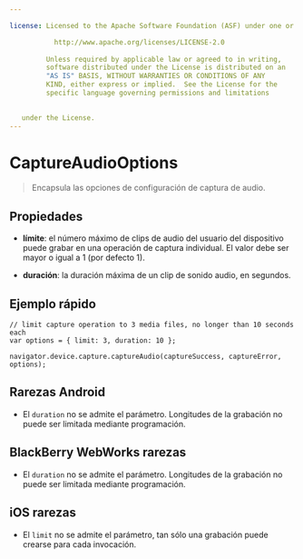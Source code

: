 ```yaml
---

license: Licensed to the Apache Software Foundation (ASF) under one or more contributor license agreements. See the NOTICE file distributed with this work for additional information regarding copyright ownership. The ASF licenses this file to you under the Apache License, Version 2.0 (the "License"); you may not use this file except in compliance with the License. You may obtain a copy of the License at

           http://www.apache.org/licenses/LICENSE-2.0
    
         Unless required by applicable law or agreed to in writing,
         software distributed under the License is distributed on an
         "AS IS" BASIS, WITHOUT WARRANTIES OR CONDITIONS OF ANY
         KIND, either express or implied.  See the License for the
         specific language governing permissions and limitations
    

   under the License.
---
```


# CaptureAudioOptions

> Encapsula las opciones de configuración de captura de audio.

## Propiedades

*   **límite**: el número máximo de clips de audio del usuario del dispositivo puede grabar en una operación de captura individual. El valor debe ser mayor o igual a 1 (por defecto 1).

*   **duración**: la duración máxima de un clip de sonido audio, en segundos.

## Ejemplo rápido

    // limit capture operation to 3 media files, no longer than 10 seconds each
    var options = { limit: 3, duration: 10 };
    
    navigator.device.capture.captureAudio(captureSuccess, captureError, options);
    

## Rarezas Android

*   El `duration` no se admite el parámetro. Longitudes de la grabación no puede ser limitada mediante programación.

## BlackBerry WebWorks rarezas

*   El `duration` no se admite el parámetro. Longitudes de la grabación no puede ser limitada mediante programación.

## iOS rarezas

*   El `limit` no se admite el parámetro, tan sólo una grabación puede crearse para cada invocación.